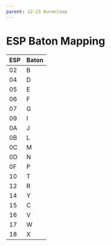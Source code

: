 ```yaml
---
parent: 22-23 6urenloop
---
```


# ESP Baton Mapping

| ESP | Baton |
|-----|-------|
| 02  | B     |
| 04  | D     |
| 05  | E     |
| 06  | F     |
| 07  | G     |
| 09  | I     |
| 0A  | J     |
| 0B  | L     |
| 0C  | M     |
| 0D  | N     |
| 0F  | P     |
| 10  | T     |
| 12  | R     |
| 14  | Y     |
| 15  | C     |
| 16  | V     |
| 17  | W     |
| 18  | X     |
